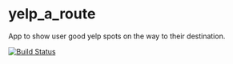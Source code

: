 yelp_a_route
============

App to show user good yelp spots on the way to their destination.

[![Build Status](https://travis-ci.org/FlappyMappy/yelp_a_route.svg?branch=master)](https://travis-ci.org/FlappyMappy/yelp_a_route)
